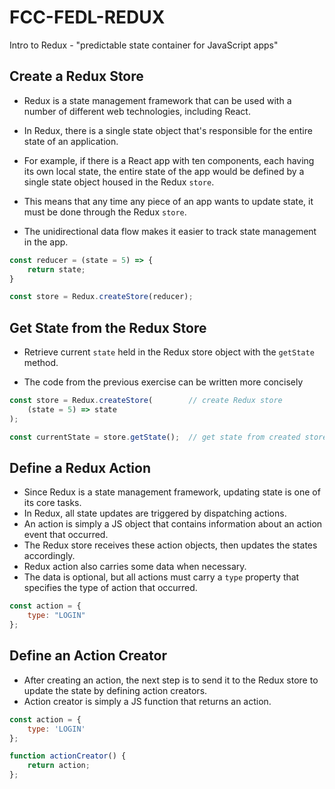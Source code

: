 # FCC-FEDL-REDUX

Intro to Redux - "predictable state container for JavaScript apps"

## Create a Redux Store

- Redux is a state management framework that can be used with a number of different web technologies, including React.

- In Redux, there is a single state object that's responsible for the entire state of an application.
- For example, if there is a React app with ten components, each having its own local state, the entire state of the app would be defined by a single state object housed in the Redux `store`.
- This means that any time any piece of an app wants to update state, it must be done through the Redux `store`.
- The unidirectional data flow makes it easier to track state management in the app.

```jsx
const reducer = (state = 5) => {
    return state;
}

const store = Redux.createStore(reducer);
```

## Get State from the Redux Store

- Retrieve current `state` held in the Redux store object with the `getState` method.

- The code from the previous exercise can be written more concisely

```jsx
const store = Redux.createStore(        // create Redux store
    (state = 5) => state
);

const currentState = store.getState();  // get state from created store
```

## Define a Redux Action

- Since Redux is a state management framework, updating state is one of its core tasks.
- In Redux, all state updates are triggered by dispatching actions.
- An action is simply a JS object that contains information about an action event that occurred.
- The Redux store receives these action objects, then updates the states accordingly.
- Redux action also carries some data when necessary.
- The data is optional, but all actions must carry a `type` property that specifies the type of action that occurred.

```jsx
const action = {
    type: "LOGIN"
};
```

## Define an Action Creator

- After creating an action, the next step is to send it to the Redux store to update the state by defining action creators.
- Action creator is simply a JS function that returns an action.

```jsx
const action = {
    type: 'LOGIN'
};

function actionCreator() {
    return action;
};
```

